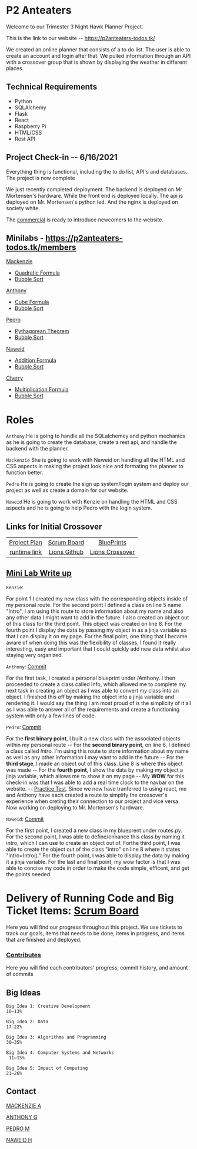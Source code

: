# P2 Anteaters

Welcome to our Trimester 3 Night Hawk Planner Project.

This is the link to our website -- https://p2anteaters-todos.tk/

We created an online planner that consists of a to do list. The user is able to create an account and login after that. We pulled information through an API with a crossover group that is shown by displaying the weather in different places. 

## Technical Requirements

- Python
- SQLAlchemy
- Flask
- React
- Raspberry Pi
- HTML/CSS
- Rest API

## Project Check-in  -- 6/16/2021

Everything thing is functional, including the to do list, API's and databases. The project is now complete

We just recently completed deployment. The backend is deployed on Mr. Mortensen's hardware. While the front end is deployed locally. The api is deployed on Mr. Mortensen's python led. And the nginx is deployed on society white. 

The [commercial]() is ready to introduce newcomers to the website.

## Minilabs - https://p2anteaters-todos.tk/members

[Mackenzie](https://p2anteaters-todos.tk/member/Mackenzie)
- [Quadratic Formula](https://github.com/PedroBMedeiros/P2-Anteaters/blob/83c12e225b090056899ee81687e0d2a0ce8d8cb5/client/src/members/Kenzie.jsx#L16-L37)
- [Bubble Sort](https://github.com/PedroBMedeiros/P2-Anteaters/blob/83c12e225b090056899ee81687e0d2a0ce8d8cb5/client/src/members/BubbleSort.jsx#L9-L40)

[Anthony](https://p2anteaters-todos.tk/member/Anthony)
- [Cube Formula](https://github.com/PedroBMedeiros/P2-Anteaters/blob/83c12e225b090056899ee81687e0d2a0ce8d8cb5/client/src/members/Anthony.jsx#L16-L34)
- [Bubble Sort](https://github.com/PedroBMedeiros/P2-Anteaters/blob/83c12e225b090056899ee81687e0d2a0ce8d8cb5/client/src/members/BubbleSort.jsx#L9-L40)

[Pedro](https://p2anteaters-todos.tk/member/Pedro)
- [Pythagorean Theorem]()
- [Bubble Sort](https://github.com/PedroBMedeiros/P2-Anteaters/blob/83c12e225b090056899ee81687e0d2a0ce8d8cb5/client/src/members/BubbleSort.jsx#L9-L40)

[Naweid](https://p2anteaters-todos.tk/member/Naweid)
- [Addition Formula]()
- [Bubble Sort](https://github.com/PedroBMedeiros/P2-Anteaters/blob/83c12e225b090056899ee81687e0d2a0ce8d8cb5/client/src/members/BubbleSort.jsx#L9-L40)

[Cherry](https://p2anteaters-todos.tk/member/Cherry)
- [Multiplication Formula]()
- [Bubble Sort](https://github.com/PedroBMedeiros/P2-Anteaters/blob/83c12e225b090056899ee81687e0d2a0ce8d8cb5/client/src/members/BubbleSort.jsx#L9-L40)

# Roles

``Anthony`` He is going to handle all the SQLalchemey and python mechanics as he is going to create the database, create a rest api, and handle the backend with the planner.

``Mackenzie`` She is going to work with Naweid on handling all the HTML and CSS aspects in making the project look nice and formating the planner to function better.

``Pedro`` He is going to create the sign up system/login system and deploy our project as well as create a domain for our website.

``Naweid`` He is going to work with Kenzie on handling the HTML and CSS aspects and he is going to help Pedro with the login system.


## Links for Initial Crossover

|  |  | |  
| :---: | :---: | :---: | 
|[Project Plan](https://docs.google.com/document/d/11LWZ9hyue_IkX8C8bp0Zeuk3ExlGAliwQJ50faWWa-A/edit) | [Scrum Board](https://github.com/PedroBMedeiros/P2-Anteaters/projects/1)| [BluePrints](https://github.com/PedroBMedeiros/P2-Anteaters/tree/main/blueprint)
| [runtime link](http://75.6.165.166:5000/)| [Lions Github](https://github.com/MaxVukovich/P2Lions) | [Lions Crossover](https://docs.google.com/document/d/1duoyskf4muDNbS6AEM72v9KyWRofymjHcliAa2HA2Go/edit)| 

## [Mini Lab Write up](https://docs.google.com/document/d/1bvwxZ3gezqBtiqN9OtmYs8lHBbSVsHPukqHPYjIpmyM/edit?usp=sharing)
``Kenzie``: 

For point 1 I created my new class with the corresponding objects inside of my personal route. For the second point I defined a class on line 5 name "Intro", I am using this route to store information about my name and also any other data I might want to add in the future. I also created an object out of this class for the third point. This object was created on line 8. For the fourth point I display the data by passing my object in as a jinja variable so that I can display it on my page. For the final point, one thing that I became aware of when doing this was the flexibility of classes, I found it really interesting, easy and important that I could quickly add new data whilst also staying very organized.

``Anthony``: [Commit](https://github.com/PedroBMedeiros/P2-Anteaters/commit/5d118ec501ffdb1e1a44c4a9b8cabc5a0d740239)

For the first task, I created a personal blueprint under /Anthony. I then proceeded to create a class called Info, which allowed me to complete my next task in creating an object as I was able to convert my class into an object. I finished this off by making the object into a jinja variable and rendering it. I would say the thing I am most proud of is the simplicity of it all as I was able to answer all of the requirements and create a functioning system with only a few lines of code. 

``Pedro``: [Commit](https://github.com/PedroBMedeiros/P2-Anteaters/commit/25d000ebbcc0a873786496ccd679c14615de1b45#diff-568470d013cd12e4f388206520da39ab9a4e4c3c6b95846cbc281abc1ba3c959)

For the **first binary point**, I built a new class with the associated objects within my personal route -- For the **second binary point**, on line 6, I defined a class called *Intro*. I'm using this route to store information about my name as well as any other information I may want to add in the future -- For the **third stage**, I made an object out of this class. Line 8 is where this object was made -- For the **fourth point**, I show the data by making my object a jinja variable, which allows me to show it on my page -- My **WOW** for this check-in was that I was able to add a real time clock to the navbar on the website. -- [Practice Test](https://docs.google.com/document/d/1iRuTxr_HcBfSpD-JJubtWPwv1-Jk5tKrxsIrzKTXIqY/edit). Since we now have tranferred to using react, me and Anthony have each created a route to simplify the crossover's experience when creting their connection to our project and vice versa.
Now working on deploying to Mr. Mortensen's hardware.

``Naweid``: [Commit](https://github.com/PedroBMedeiros/P2-Anteaters/commit/0d6076d1f8b38a3fe1132bc776d27234df28e879#diff-912f2989dafca53eafd7e883ae77456faaef67846d74dd560016ff15b9ccf709R2-R12)

For the first point, I created a new class in my blueprent under routes.py. For the second point, I was able to define/enhance this class by naming it intro, which I can use to create an object out of. Forthe third point, I was able to create the object out of the class "intro" on line 8 where it states "intro=Intro()." For the fourth point, I was able to display the data by making it a jinja variable. For the last and final point, my wow factor is that I was able to concise my code in order to make the code simple, efficent, and get the points needed.
# Delivery of Running Code and Big Ticket Items: [Scrum Board](https://github.com/PedroBMedeiros/P2-Anteaters/projects/1)
Here you will find our progress throughout this project. We use tickets to track our goals, items that needs to be done, items in progress, and items that are finished and deployed.

### [Contributes](https://github.com/PedroBMedeiros/P2-Anteaters/graphs/contributors)
Here you will find each contributors' progress, commit history, and amount of commits

## Big Ideas

```Big Idea 1: Creative Development```    
```10–13%```

```Big Idea 2: Data ```   
```17–22%```

```Big Idea 3: Algorithms and Programming ```  
```30–35%```

```Big Idea 4: Computer Systems and Networks```   
``` 11–15%```

```Big Idea 5: Impact of Computing```      
```21–26%```

## Contact
[MACKENZIE A](https://github.com/kenzie-rylie)

[ANTHONY G](https://github.com/Giustanthony)

[PEDRO M](https://github.com/PedroBMedeiros)

[NAWEID H](https://github.com/Naweid)
